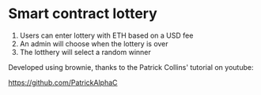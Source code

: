 # Smart contract lottery

1. Users can enter lottery with ETH based on a USD fee
2. An admin will choose when the lottery is over
3. The lotthery will select a random winner

Developed using brownie, thanks to the Patrick Collins' tutorial on youtube:

https://github.com/PatrickAlphaC
